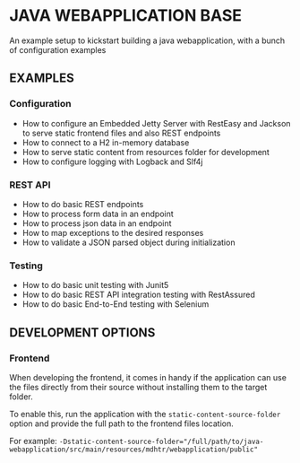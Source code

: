 # JAVA WEBAPPLICATION BASE
An example setup to kickstart building a java webapplication, 
with a bunch of configuration examples

## EXAMPLES
### Configuration
* How to configure an Embedded Jetty Server with RestEasy and Jackson
to serve static frontend files and also REST endpoints
* How to connect to a H2 in-memory database
* How to serve static content from resources folder for development
* How to configure logging with Logback and Slf4j
### REST API
* How to do basic REST endpoints
* How to process form data in an endpoint
* How to process json data in an endpoint
* How to map exceptions to the desired responses
* How to validate a JSON parsed object during initialization
### Testing
* How to do basic unit testing with Junit5
* How to do basic REST API integration testing with RestAssured
* How to do basic End-to-End testing with Selenium

## DEVELOPMENT OPTIONS
### Frontend
When developing the frontend, it comes in handy if the application can 
use the files directly from their source without installing them to the target folder.

To enable this, run the application with the `static-content-source-folder` 
option and provide the full path to the frontend files location.

For example:
```-Dstatic-content-source-folder="/full/path/to/java-webapplication/src/main/resources/mdhtr/webapplication/public"```
